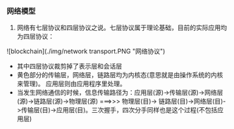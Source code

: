 ### 网络模型

1. 网络有七层协议和四层协议之说。七层协议属于理论基础，目前的实际应用均为四层协议：

![blockchain](./img/network transport.PNG "网络协议")
* 其中四层协议裁剪掉了表示层和会话层
* 黄色部分的传输层，网络层，链路层均为内核态(意思就是由操作系统的内核来管理)。 应用层则由应用程序里处理。
* 当发生网络通信的时候，信息传输路径为：应用层(源)->传输层(源)->网络层(源)->链路层(源)->物理层(源)  ===>>> 物理层(目)-> 链路层(目)->网络层(目)->传输层(目)->应用层(目)。三次握手，四次分手同样也是这个过程(不包括应用层)
